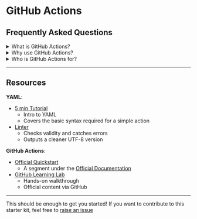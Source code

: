 # GitHub Actions

## Frequently Asked Questions

<details><summary>What is GitHub Actions?</summary>
        GitHub Actions is a CI/CD tool that helps you automate tasks within the SDLC. GitHub Actions are event-driven - you can run a series of commands when a specified event occurs.
</details>

<details><summary>Why use GitHub Actions?</summary>
        GitHub Actions makes it easy to automate workflows that build, test, and deploy your code directly from GitHub. It helps streamline repetitive tasks like code reviews, branch management, and issue triaging work the way you want.
</details>

<details><summary>Who is GitHub Actions for?</summary>
      Anyone who wants to automate anything on GitHub.<br>
      Do you want to deploy your portfolio on GitHub Pages? Or maybe you want send a "thank you" message to each first-time contributor? What if you want to automate tests on your opensource project to impress your interviewer?<br>
      GitHub Actions has you covered. Can't see your use case here? Maybe you can find it in the <a href="https://github.com/marketplace?type=actions">Marketplace</a>
</details>
      
<hr>
 
 ## Resources
 
**YAML**:
- [5 min Tutorial](https://www.educative.io/blog/yaml-tutorial)
  - Intro to YAML
  - Covers the basic syntax required for a simple action
- [Linter](http://www.yamllint.com/)
  - Checks validity and catches errors
  - Outputs a cleaner UTF-8 version

**GitHub Actions**:
- [Official Quickstart](https://docs.github.com/en/actions/quickstart)
  - A segment under the [Official Documentation](https://docs.github.com/en/actions)
- [GitHub Learning Lab](https://lab.github.com/githubtraining/github-actions:-continuous-integration)
  - Hands-on walkthrough
  - Official content via GitHub

<hr>
  
This should be enough to get you started! If you want to contribute to this starter kit, feel free to [raise an issue](https://github.com/Akshu-on-github/github-actions-starter-kit/issues)
